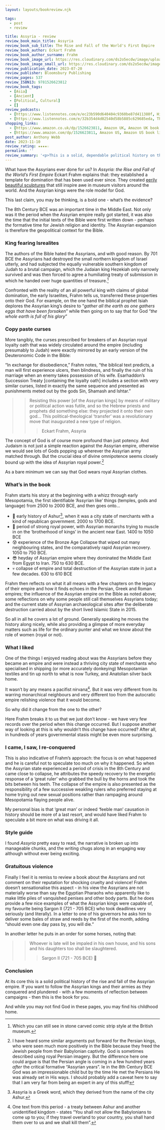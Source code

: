 ```yaml
---
layout: layouts/bookreview.njk

tags:
  - post
  - review

title: Assyria - review
review_book_main_title: Assyria
review_book_sub_title: The Rise and Fall of the World's First Empire
review_book_author: Eckart Frahm
review_book_author_surname: Frahm
review_book_image_url: https://res.cloudinary.com/ds2o5ecdw/image/upload/acovers/1526623811.02._SCL_.jpg
review_book_image_small_url: https://res.cloudinary.com/ds2o5ecdw/image/upload/acovers/1526623811.02._SCM_.jpg
review_publication_date: 2023-07-20
review_publisher: Bloomsbury Publishing
review_pages: 537
review_ISBN13: 9781526623812
review_book_tags:
  - [Asia]
  - [Ancient]
  - [Political, Cultural]
  - []
review_podcasts:
  - [https://www.listennotes.com/e/ec23b590d640404c9360be87d411380f, History Unplugged Podcast, Why Do We Consider Assyria The Most Sadistically Violent Empire When Oftentimes It Wasn‘t?]
  - [https://www.listennotes.com/e/32b354d4d02540d58b5885c629685eda, Thin End of the Wedge, 54. Eckart Frahm A new history of Assyria the world‘s first empire]
shopping_links:
  - [https://www.amazon.co.uk/dp/1526623811, Amazon UK, Amazon UK book link]
  - [https://www.amazon.com/dp/1526623811, Amazon US, Amazon US book link]
post_author: Anthony Webb
date: 2023-11-10
review_rating: ★★★★☆
permalink: ''
review_summary: '<p>This is a solid, dependable political history on the rise and fall of the Assyrian empire from 2000 BCE to 610 BCE.</p><p>Follow the Assyrian kings and their armies as they conquered and plundered, then disintigrated - with a few moments of reflection on everyday life and the legacy of their empire.</p>'
---
```

What have the Assyrians ever done for us? In _Assyria: the Rise and Fall of the World’s First Empire_ Eckart Frahm explains that: they established a template for domination that has been used ever since. They created [eerily beautiful sculptures](https://www.britishmuseum.org/collection/object/W_1851-0902-509) that still inspire awe in museum visitors around the world. And the Assyrian kings were the role model for God.

This last claim, you may be thinking, is a bold one - what’s the evidence?

The 8th Century BCE was an important time in the Middle East. Not only was it the period when the Assyrian empire really got started, it was also the time that the initial texts of the Bible were first written down - perhaps _the_ formative time for Jewish religion and identity. The Assyrian expansion is therefore the geopolitical context for the Bible.

### King fearing Isrealites

The authors of the Bible hated the Assyrians, and with good reason. By 701 BCE the Assyrians had destroyed the small northern kingdom of Israel utterly, and had subjected the equally vulnerable southern kingdom of Judah to a brutal campaign, which the Judaian king Hezekiah only narrowly survived and was then forced to agree a humiliating treaty of submission in which he handed over huge quantities of treasure.[^1]

Confronted with the reality of an all powerful king with claims of global domination, the early Israelites, Frahm tells us, transferred these properties onto their God. For example, on the one hand the biblical prophet Isiah deplores the Assyrian king’s desire to “_gather all the earth as one gathers eggs that have been forsaken_” while then going on to say that for God “_the whole earth is full of his glory_”

### Copy paste curses

More tangibly, the curses prescribed for breakers of an Assyrian royal loyalty oath that was widely circulated around the empire (including presumably to Judah) were exactly mirrored by an early version of the Deuteronomic Code in the Bible:

“In exchange for disobedience,” Frahm notes, “the biblical text predicts, a man will first experience ulcers, then blindness, and finally the ruin of his marriage when an enemy takes possession of his wife. Esarhaddon’s Succession Treaty [containing the loyalty oath] includes a section with very similar curses, listed in exactly the same sequence and presented as punishments meted out by the gods Sin, Shamash and Ishtar.”

>> Resisting this power [of the Assyrian kings] by means of military or political action was futile, and so the Hebrew priests and prophets did something else: they projected it onto their own god... This political-theological ‘transfer’ was a revolutionary move that inaugurated a new type of religion.
>>> Eckart Frahm, Assyria

The concept of God is of course more profound than just potency. And Judaism is not just a simple reaction against the Assyrian empire, otherwise we would see lots of Gods popping up wherever the Assyrian army matched through. But the crucial idea of divine omnipotence seems closely bound up with the idea of Assyrian royal power.[^2]

As a bare minimum we can say that God wears royal Assyrian clothes.

### What’s in the book

Frahm starts his story at the beginning with a whizz through early Mesopotamia, the first identifiable ‘Assyrian like’ things (temples, gods and language) from 2500 to 2000 BCE, and then goes onto...

- 🤑 early history of Ashur[^3], when it was a city state of merchants with a kind of republican government. 2000 to 1700 BCE.
- 🤴 period of strong royal power, with Assyrian monarchs trying to muscle in on the ‘brotherhood of kings’ in the ancient near East. 1400 to 1050 BCE
- 😰 experience of the Bronze Age Collapse that wiped out many neighbouring states, and the comparatively rapid Assyrian recovery. 1050 to 750 BCE.
- 😎 heyday of Assyrian empire where they dominated the Middle East from Egypt to Iran. 750 to 630 BCE.
- 💀 collapse of empire and total destruction of the Assyrian state in just a few decades. 630 to 610 BCE

Frahm then reflects on what it all means with a few chapters on the legacy of their empire and how it finds echoes in the Persian, Greek and Roman empires; the influence of the Assyrian empire on the Bible as noted above; some reflections on why some people still call themselves Assyrians today; and the current state of Assyrian archaeological sites after the deliberate destruction carried about by the short lived Islamic State in 2015.

So all in all he covers a lot of ground. Generally speaking he moves the history along nicely, while also providing a glimpse of more everyday matters such as life for the ordinary punter and what we know about the role of women (royal or not).

### What I liked

One of the things I enjoyed reading about was the Assyrians before they became an empire and were instead a thriving city state of merchants who specialised in shipping (or more accurately donkeying) Mesopotamian textiles and tin up north to what is now Turkey, and Anatolian silver back home.

It wasn’t by any means a pacifist nirvana[^4]. But it was very different from its warring monarchical neighbours and very different too from the autocratic empire relishing violence that it would become.

So why did it change from the one to the other?

Here Frahm breaks it to us that we just don’t know - we have very few records over the period when this change occurred. But I suppose another way of looking at this is why wouldn’t this change have occurred? After all, in hundreds of years governmental stasis might be even more surprising.

### I came, I saw, I re-conquered

This is also indicative of Frahm’s approach: the focus is on what happened and he is careful not to speculate too much on why it happened. So when the Assyrian state experienced a period of crisis in the 8th Century and came close to collapse, he attributes the speedy recovery to the energetic response of a ‘great ruler’ who grabbed the bull by the horns and took the bits between his teeth. The collapse of the empire is also presented as the responsibility of a few successive weakling rulers who preferred staying at home trying out new sexual positions rather than rampaging around Mesopotamia flaying people alive.

My personal bias is that ‘great man’ or indeed ‘feeble man’ causation in history should be more of a last resort, and would have liked Frahm to speculate a bit more on what was driving it all.

### Style guide

I found _Assyria_ pretty easy to read, the narrative is broken up into manageable chunks, and the writing chugs along in an engaging way although without ever being exciting.

### Gratuitous violence

Finally I feel it is remiss to review a book about the Assyrians and not comment on their reputation for shocking cruelty and violence! Frahm doesn’t sensationalise this aspect - in his view the Assyrians are not materially worse than say the Egyptian Pharaohs who apparently like to make little piles of vanquished penises and other body parts. But he does provide a few nice examples of what the Assyrian kings were capable of, my favourite being Sargon II (721 - 705 BCE) who took deadlines very seriously (and literally). In a letter to one of his governors he asks him to deliver some bales of straw and reeds by the first of the month, adding “should even one day pass by, you will die.”

In another letter he puts in an order for some horses, noting that:

>> Whoever is late will be impaled in his own house, and his sons and his daughters too shall be slaughtered.
>>> Sargon II (721 - 705 BCE) 😬

### Conclusion

At its core this is a solid political history of the rise and fall of the Assyrian empire. If you want to follow the Assyrian kings and their armies as they conquered and plundered - with a few moments of reflection between campaigns - then this is the book for you.

And while you may not find God in these pages, you may find his childhood home.



[^1]: Which you can still see in stone carved comic strip style at the British museum.

[^2]: I have heard some similar arguments put forward for the Persian kings, who were seen much more positively in the Bible because they freed the Jewish people from their Babylonian captivity. God is sometimes described using royal Persian imagery. But the difference here one could argue is that the Persian angle is coming in a few hundred years _after_ the critical formative “Assyrian years”. Ie in the 8th Century BCE God was an impressionable child but by the time He met the Persians He was already set in His ways. I should probably add a caveat here to say that I am very far from being an expert in any of this stuff!

[^3]: Assyria is a Greek word, which they derived from the name of the city Ashur.

[^4]: One text from this period - a treaty between Ashur and another unidentified kingdom - states “You shall not allow the Babylonians to come up to you; if they travel overland to your country, you shall hand them over to us and we shall kill them”.